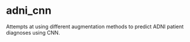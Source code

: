 # adni_cnn
Attempts at using different augmentation methods to predict ADNI patient diagnoses using CNN.
